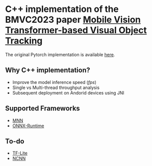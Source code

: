# C++ implementation of the BMVC2023 paper [Mobile Vision Transformer-based Visual Object Tracking](https://papers.bmvc2023.org/0800.pdf)

The original Pytorch implementation is available [here](https://github.com/goutamyg/MVT).

## Why C++ implementation? 
* Improve the model inference speed (*fps*) 
* Single vs Multi-thread throughput analysis
* Subsequent deployment on Andorid devices using JNI

## Supported Frameworks
* [MNN](https://github.com/alibaba/MNN)
* [ONNX-Runtime](https://github.com/microsoft/onnxruntime)

## To-do
* [TF-Lite](https://www.tensorflow.org/lite/guide)
* [NCNN](https://github.com/Tencent/ncnn)
